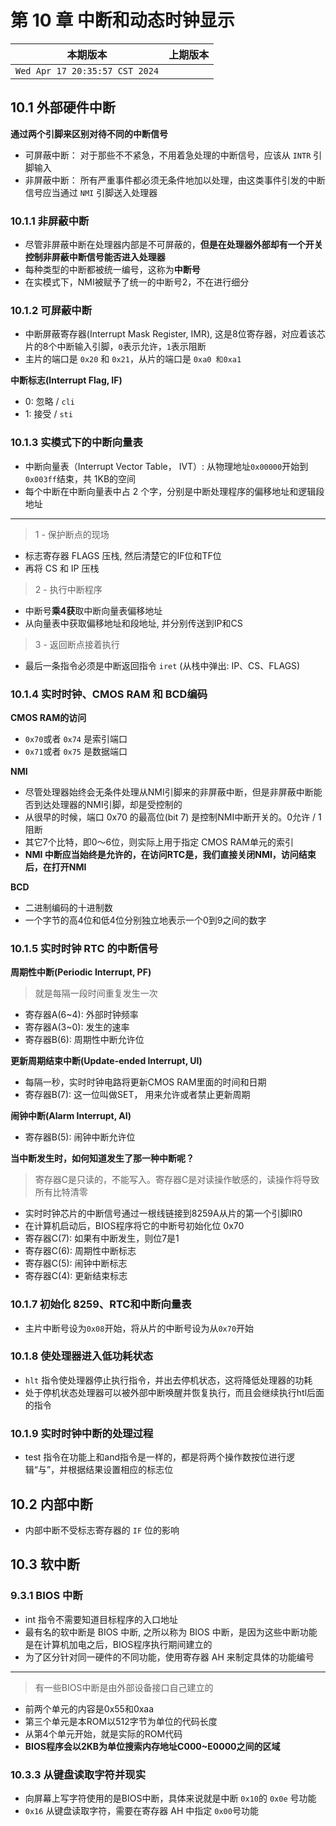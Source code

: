 # 第 10 章 中断和动态时钟显示

|本期版本|上期版本
|:---:|:---:|
`Wed Apr 17 20:35:57 CST 2024` | 

## 10.1 外部硬件中断

**通过两个引脚来区别对待不同的中断信号**

* 可屏蔽中断： 对于那些不不紧急，不用着急处理的中断信号，应该从 `INTR` 引脚输入
* 非屏蔽中断： 所有严重事件都必须无条件地加以处理，由这类事件引发的中断信号应当通过 `NMI` 引脚送入处理器

### 10.1.1 非屏蔽中断

* 尽管非屏蔽中断在处理器内部是不可屏蔽的，**但是在处理器外部却有一个开关控制非屏蔽中断信号能否进入处理器**
* 每种类型的中断都被统一编号，这称为**中断号**
* 在实模式下，NMI被赋予了统一的中断号2，不在进行细分

### 10.1.2 可屏蔽中断

* 中断屏蔽寄存器(Interrupt Mask Register, IMR), 这是8位寄存器，对应着该芯片的8个中断输入引脚，`0`表示允许，`1`表示阻断
* 主片的端口是 `0x20` 和 `0x21`，从片的端口是 `0xa0 和0xa1`

**中断标志(Interrupt Flag, IF)** 

* 0: 忽略 / `cli`
* 1: 接受 / `sti`

### 10.1.3 实模式下的中断向量表

* 中断向量表（Interrupt Vector Table， IVT）: 从物理地址`0x00000`开始到 `0x003ff`结束，共 1KB的空间
* 每个中断在中断向量表中占 2 个字，分别是中断处理程序的偏移地址和逻辑段地址

---

> 1 - 保护断点的现场

* 标志寄存器 FLAGS 压栈, 然后清楚它的IF位和TF位
* 再将 CS 和 IP 压栈

> 2 - 执行中断程序

* 中断号**乘4获**取中断向量表偏移地址
* 从向量表中获取偏移地址和段地址, 并分别传送到IP和CS

> 3 - 返回断点接着执行

* 最后一条指令必须是中断返回指令 `iret` (从栈中弹出: IP、CS、FLAGS)


### 10.1.4 实时时钟、CMOS RAM 和 BCD编码

**CMOS RAM的访问**

* `0x70`或者 `0x74` 是索引端口
* `0x71`或者 `0x75` 是数据端口

**NMI**

* 尽管处理器始终会无条件处理从NMI引脚来的非屏蔽中断，但是非屏蔽中断能否到达处理器的NMI引脚，却是受控制的
* 从很早的时候，端口 0x70 的最高位(bit 7) 是控制NMI中断开关的。0允许 / 1阻断
* 其它7个比特，即0～6位，则实际上用于指定 CMOS RAM单元的索引
* **NMI 中断应当始终是允许的，在访问RTC是，我们直接关闭NMI，访问结束后，在打开NMI**

**BCD**

* 二进制编码的十进制数
* 一个字节的高4位和低4位分别独立地表示一个0到9之间的数字

### 10.1.5 实时时钟 RTC 的中断信号

**周期性中断(Periodic Interrupt, PF)**

> 就是每隔一段时间重复发生一次

* 寄存器A(6~4): 外部时钟频率
* 寄存器A(3~0): 发生的速率
* 寄存器B(6): 周期性中断允许位

**更新周期结束中断(Update-ended Interrupt, UI)**

* 每隔一秒，实时时钟电路将更新CMOS RAM里面的时间和日期
* 寄存器B(7): 这一位叫做SET， 用来允许或者禁止更新周期

**闹钟中断(Alarm Interrupt, AI)**

* 寄存器B(5): 闹钟中断允许位

**当中断发生时，如何知道发生了那一种中断呢？**

> 寄存器C是只读的，不能写入。寄存器C是对读操作敏感的，读操作将导致所有比特清零


* 实时时钟芯片的中断信号通过一根线链接到8259A从片的第一个引脚IR0
* 在计算机启动后，BIOS程序将它的中断号初始化位 0x70
* 寄存器C(7): 如果有中断发生，则位7是1
* 寄存器C(6): 周期性中断标志
* 寄存器C(5): 闹钟中断标志
* 寄存器C(4): 更新结束标志

### 10.1.7 初始化 8259、RTC和中断向量表

*  主片中断号设为`0x08`开始，将从片的中断号设为从`0x70`开始

### 10.1.8 使处理器进入低功耗状态

* `hlt` 指令使处理器停止执行指令，并出去停机状态，这将降低处理器的功耗
* 处于停机状态处理器可以被外部中断唤醒并恢复执行，而且会继续执行htl后面的指令


### 10.1.9 实时时钟中断的处理过程

* test 指令在功能上和and指令是一样的，都是将两个操作数按位进行逻辑“与”，并根据结果设置相应的标志位

## 10.2 内部中断

* 内部中断不受标志寄存器的 `IF` 位的影响

## 10.3 软中断

### 9.3.1 BIOS 中断

* int 指令不需要知道目标程序的入口地址
* 最有名的软中断是 BIOS 中断, 之所以称为 BIOS 中断，是因为这些中断功能是在计算机加电之后，BIOS程序执行期间建立的
* 为了区分针对同一硬件的不同功能，使用寄存器 AH 来制定具体的功能编号

---

> 有一些BIOS中断是由外部设备接口自己建立的

* 前两个单元的内容是0x55和0xaa
* 第三个单元是本ROM以512字节为单位的代码长度
* 从第4个单元开始，就是实际的ROM代码
* **BIOS程序会以2KB为单位搜索内存地址C000~E0000之间的区域**


### 10.3.3 从键盘读取字符并现实

* 向屏幕上写字符使用的是BIOS中断，具体来说就是中断 `0x10`的 `0x0e` 号功能
* `0x16` 从键盘读取字符，需要在寄存器  AH 中指定 `0x00`号功能

